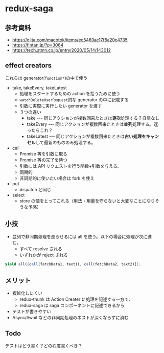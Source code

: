 # redux-saga

## 参考資料

- https://qiita.com/macotok/items/ec5460ac17f5a20c4735
- https://fintan.jp/?p=3064
- https://tech.stmn.co.jp/entry/2020/05/14/143012

## effect creators

これらは generator(`function*`)の中で使う

- take, takeEvery, takeLatest
  - 処理をスタートするための action を拾うために使う
  - `watchDeleteUserRequest`的な generator の中に記載する
  - 引数に実際に実行したい generator を渡す
  - ３つの違い
    - take --- 同じアクションが複数回来たときは**逐次**処理する？自信なし
    - takeEvery --- 同じアクションが複数回来たときは**並列**処理する。迷ったらこれ？
    - takeLatest --- 同じアクションが複数回来たときは**古い処理をキャンセル**して最新のもののみ処理する。
- call
  - Promise 等を引数に取る
  - Promise 等の完了を待つ
  - 引数には API リクエストを行う関数+引数を与える。
  - 同期的
  - 非同期的に使いたい場合は fork を使え
- put
  - dispatch と同じ
- select
  - store の値をとってこれる（用法・用量を守らないと大変なことになりそうな予感）

## 小技

- 並列で非同期処理を走らせるには all を使う。以下の場合に処理が次に進む。
  - すべて resolve される
  - いずれかが reject される

```ts
yield all([call(fetchData1, text1), call(fetchData2, text2)]);
```

## メリット

- 複雑化しにくい
  - redux-thunk は Action Creater に処理を記述する一方で、
  - redux-saga は saga コンポーネントに記述できるから
- テストが書きやすい
- Async/Await などの非同期処理のネストが深くならずに済む

## Todo

テストはどう書く？どの程度書くべき？
